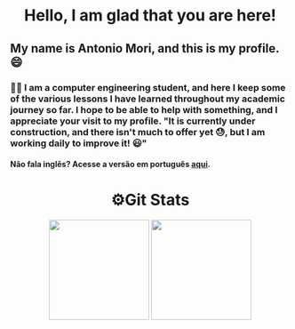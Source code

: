 <h1 align="center">Hello, I am glad that you are here!</h1>

<h2>My name is Antonio Mori, and this is my profile.😄</h2> 
<h3> 👷‍♂️ I am a computer engineering student, and here I keep some of the various lessons I have learned throughout my academic journey so far. I hope to be able to help with something, and I appreciate your visit to my profile. "It is currently under construction, and there isn't much to offer yet 😓, but I am working daily to improve it! 😃" </h3>

#### Não fala inglês? Acesse a versão em português [aqui](https://github.com/AntonioMori/AntonioMori/blob/main/README.md).


<!--
**AntonioMori/AntonioMori** is a ✨ _special_ ✨ repository because its `README.md` (this file) appears on your GitHub profile.

Here are some ideas to get you started:

- 🔭 I’m currently working on ...
- 🌱 I’m currently learning "i know it is alot of things but its time to expand!😄"
- 👯 I’m looking to collaborate on ...
- 🤔 I’m looking for help with ...
- 💬 Ask me about ...
- 📫 How to reach me: ...
- 😄 Pronouns: ...
- ⚡ Fun fact: ...
<h1 align="center"> 🤖 Tecnologias que tenho contato:</h1>

<div align="center" style="display: inline_block " ><br>
  <img align="center" alt="Mori-JS" height="30" width="40" src="https://raw.githubusercontent.com/devicons/devicon/master/icons/javascript/javascript-plain.svg">
  <img align="center" alt="Rafa-Ts" height="30" width="40" src="https://raw.githubusercontent.com/devicons/devicon/master/icons/typescript/typescript-plain.svg">
  <img align="center" alt="Rafa-React" height="30" width="40" src="https://raw.githubusercontent.com/devicons/devicon/master/icons/react/react-original.svg">
  <img align="center" alt="Rafa-HTML" height="30" width="40" src="https://raw.githubusercontent.com/devicons/devicon/master/icons/html5/html5-original.svg">
  <img align="center" alt="Rafa-CSS" height="30" width="40" src="https://raw.githubusercontent.com/devicons/devicon/master/icons/css3/css3-original.svg">
  <img align="center" alt="Rafa-Python" height="30" width="40" src="https://raw.githubusercontent.com/devicons/devicon/master/icons/python/python-original.svg">
  <img align="center" alt="Rafa-Csharp" height="30" width="40" src="https://raw.githubusercontent.com/devicons/devicon/master/icons/csharp/csharp-original.svg">
</div>
-->

<h1 align="center"> ⚙Git Stats </h1>

<div align="center">

  <img height=180 align="center" src="https://github-readme-stats.vercel.app/api?username=antoniomori&theme=tokyonight&rank_icon=github&card_width=300&show_icons=true&bg_color=90,000000,040449"  />


  <img height=180 align="center"  src="https://github-readme-stats.vercel.app/api/top-langs?username=antoniomori&layout=compact&langs_count=8&card_width=300&theme=tokyonight&rank_icon=github&bg_color=90,000000,040449" />
</div>




